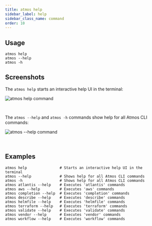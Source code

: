```yaml
---
title: atmos help
sidebar_label: help
sidebar_class_name: command
order: 10
---
```


## Usage

```shell
atmos help
atmos --help
atmos -h
```

## Screenshots

The `atmos help` starts an interactive help UI in the terminal:

![`atmos help` command](/img/cli/help/atmos-help-command.png)

<br/>

The `atmos --help` and `atmos -h` commands show help for all Atmos CLI commands:

![`atmos --help` command](/img/cli/help/atmos-help-command-2.png)

<br/>

## Examples

```shell
atmos help               # Starts an interactive help UI in the terminal
atmos --help             # Shows help for all Atmos CLI commands
atmos -h                 # Shows help for all Atmos CLI commands
atmos atlantis --help    # Executes 'atlantis' commands
atmos aws --help         # Executes 'aws' commands
atmos completion --help  # Executes 'completion' commands
atmos describe --help    # Executes 'describe' commands
atmos helmfile --help    # Executes 'helmfile' commands
atmos terraform --help   # Executes 'terraform' commands
atmos validate --help    # Executes 'validate' commands
atmos vendor --help      # Executes 'vendor' commands
atmos workflow --help    # Executes 'workflow' commands
```
